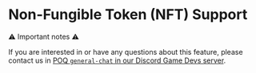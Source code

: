 # Non-Fungible Token (NFT) Support

⚠️ Important notes ⚠️

If you are interested in or have any questions about this feature, please contact us in [POQ `general-chat` in our Discord Game Devs server](https://discord.gg/9wkkQJCzAN).
